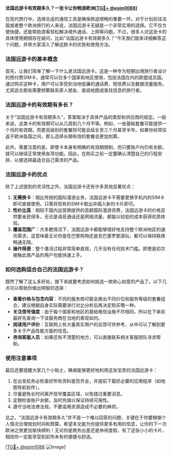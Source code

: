 **法国远游卡有效期多久？一张卡让你畅游欧洲[[TG💪+ @esim1088](https://t.me/s/esim1088)]**

在现代旅行中，选择合适的通信工具是确保旅途顺畅的重要一环。对于计划前往法国或者整个欧洲旅行的人来说，法国远游卡无疑是一个非常实用的选择。它不仅方便快捷，还能帮助游客轻松解决境外通话、上网等问题。不过，很多人对这张卡的具体使用期限存在疑问，比如“法国远游卡有效期多久？”今天我们就来详细解答这个问题，并带大家深入了解这款卡的优势和使用方法。

### 法国远游卡的基本概念

首先，让我们简单了解一下什么是法国远游卡。这是一种专为短期出境旅行者设计的预付费SIM卡，通常可以在多个国家和地区使用，包括法国在内的欧盟成员国。通过购买这种卡，用户可以享受到当地低廉的通话费、短信费以及数据流量服务。尤其适合那些需要频繁联系家人朋友、查阅地图或查找信息的旅行者。

### 法国远游卡的有效期有多长？

关于“法国远游卡有效期多久”，答案取决于具体产品的类型和供应商的规定。一般来说，这类卡的有效期可以从几周到几个月不等。例如，一些基础套餐可能提供一个月的有效期，而更高级别的套餐则可能会延长至三个月甚至半年。如果你经常往返于欧洲各国之间，那么选择长期有效的套餐会更加划算。

此外，需要注意的是，即使卡本身有明确的有效期限制，但只要账户内仍有余额，就可以继续正常使用各项功能。因此，在购买之前一定要确认清楚自己的行程安排，以便选择最适合自己需求的产品。

### 法国远游卡的优点

除了上述提到的灵活性之外，法国远游卡还有许多其他显著优点：

1. **无需换卡**：相比传统的国际漫游业务，法国远游卡不需要更换手机内的SIM卡即可直接使用。只需将现有的SIM卡取出并插入新的卡片即可。
2. **性价比高**：相较于国内运营商提供的高额国际漫游资费，法国远游卡的价格显然要亲民得多。无论是语音通话还是网络流量，都能以较低的成本获得优质体验。
3. **覆盖范围广**：大多数情况下，法国远游卡都能够很好地支持整个欧洲地区的通讯需求，这意味着无论你是在巴黎购物还是去巴塞罗那游玩，都可以保持联络畅通无阻。
4. **操作简便**：整个激活过程非常简单直观，几乎没有任何技术门槛。即使是初次接触此类产品的用户也能快速上手。

### 如何选购适合自己的法国远游卡？

既然了解了这么多好处，接下来就要考虑如何挑选一款称心如意的产品了。以下几点可以帮助你做出明智的选择：

- **查看价格与包含内容**：不同的服务商可能会推出不同价位和服务等级的套餐组合，建议根据自身实际需要进行对比分析后再决定购买哪一种。
- **关注信号强度**：由于每个国家和地区的基础电信设施不尽相同，所以在下单前最好先查询一下该服务商在当地的表现如何。
- **阅读用户评价**：互联网上有大量真实用户的反馈可供参考，从中可以了解到更多关于产品性能方面的信息。
- **咨询客服人员**：如果还有不清楚的地方，可以直接联系相关客服团队寻求帮助。

### 使用注意事项

最后还要提醒大家几个小贴士，确保能够更好地利用这张宝贵的法国远游卡：

1. 在出发前务必检查好所有资料是否齐全，并提前下载好必要的应用程序（如地图导航软件）。
2. 尽量避免长时间离开信号覆盖区域，以免错过重要消息。
3. 定期检查账户余额，及时充值以保证持续可用性。
4. 遵守当地法律法规，不要滥用资源造成不必要的麻烦。

总之，“法国远游卡有效期多久”并不是一个难以回答的问题，关键在于你要根据个人情况合理规划时间和预算。希望本文能为你提供更多有用的信息，让你的下一次欧洲之旅更加愉快顺利！无论你是商务出差还是休闲度假，有了这张小小的卡片，相信你一定能享受到前所未有的便捷与舒适。

[[TG💪+ @esim1088](https://t.me/s/esim1088) ![Image](https://i.postimg.cc/4NQfJmqS/Snipaste-2025-05-13-00-14-12.png)]